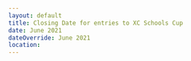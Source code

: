 ```yaml
---
layout: default
title: Closing Date for entries to XC Schools Cup
date: June 2021
dateOverride: June 2021
location:
---
```

